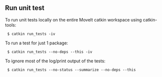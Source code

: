 ## Run unit test

To run unit tests locally on the entire MoveIt catkin workspace using catkin-tools:
```shell
 $ catkin run_tests -iv
```


To run a test for just 1 package:
```shell
 $ catkin run_tests --no-deps --this -iv
```


To ignore most of the log/print output of the tests:
```shell
 $ catkin run_tests --no-status --summarize --no-deps --this
```
